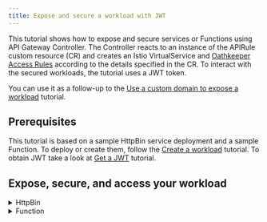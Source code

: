 ```yaml
---
title: Expose and secure a workload with JWT
---
```


This tutorial shows how to expose and secure services or Functions using API Gateway Controller. The Controller reacts to an instance of the APIRule custom resource (CR) and creates an Istio VirtualService and [Oathkeeper Access Rules](https://www.ory.sh/docs/oathkeeper/api-access-rules) according to the details specified in the CR. To interact with the secured workloads, the tutorial uses a JWT token.

You can use it as a follow-up to the [Use a custom domain to expose a workload](./apix-01-own-domain.md) tutorial.

## Prerequisites

This tutorial is based on a sample HttpBin service deployment and a sample Function. To deploy or create them, follow the [Create a workload](./apix-01-create-workload.md) tutorial.
To obtain JWT take a look at [Get a JWT](./apix-06-get-jwt.md) tutorial.

## Expose, secure, and access your workload

<div tabs>

  <details>
  <summary>
  HttpBin
  </summary>

1. Export the following value as an environment variable:

   ```bash
   export DOMAIN_TO_EXPOSE_WORKLOADS={DOMAIN_NAME} #This is a Kyma domain or your custom subdomain e.g. api.mydomain.com.
   export GATEWAY=$NAMESPACE/httpbin-gateway #If you don't want to use your custom domain but a Kyma domain, use the following Kyma Gateway: `kyma-system/kyma-gateway`.
   ```

2. Expose the service and secure it by creating an APIRule CR in your Namespace. If you don't want to use your custom domain but a Kyma domain, use the following Kyma Gateway: `kyma-system/kyma-gateway`. Run:

   ```bash
   cat <<EOF | kubectl apply -f -
   apiVersion: gateway.kyma-project.io/v1beta1
   kind: APIRule
   metadata:
     name: httpbin
     namespace: $NAMESPACE
   spec:
     host: httpbin.$DOMAIN_TO_EXPOSE_WORKLOADS   
     service:
       name: httpbin
       port: 8000
     gateway: $GATEWAY
     rules:
       - accessStrategies:
         - handler: jwt
           config:
             jwks_urls:
             - $JWKS_URI
         methods:
           - GET
         path: /.*
   EOF
   ```

   >**NOTE:** If you are running Kyma on k3d, add `httpbin.kyma.local` to the entry with k3d IP in your system's `/etc/hosts` file.

3. To access the secured service, call it using the JWT access token:

   ```bash
   curl -ik https://httpbin.$DOMAIN_TO_EXPOSE_WORKLOADS/headers -H "Authorization: Bearer $ACCESS_TOKEN"
   ```

   This call returns the code `200` response.
   
  </details>

  <details>
  <summary>
  Function
  </summary>

1. Export the following value as an environment variable:

   ```bash
   export DOMAIN_TO_EXPOSE_WORKLOADS={DOMAIN_NAME} #This is a Kyma domain or your custom subdomain e.g. api.mydomain.com.
   export GATEWAY=$NAMESPACE/httpbin-gateway #If you don't want to use your custom domain but a Kyma domain, use the following Kyma Gateway: `kyma-system/kyma-gateway`.
   ```

2. Expose the Function and secure it by creating an APIRule CR in your Namespace. If you don't want to use your custom domain but a Kyma domain, use the following Kyma Gateway: `kyma-system/kyma-gateway`. Run:

   ```bash
   cat <<EOF | kubectl apply -f -
   apiVersion: gateway.kyma-project.io/v1beta1
   kind: APIRule
   metadata:
     name: function
     namespace: $NAMESPACE
   spec:
     host: function-example.$DOMAIN_TO_EXPOSE_WORKLOADS   
     service:
       name: function
       port: 80
     gateway: $GATEWAY
     rules:
       - accessStrategies:
         - handler: jwt
           config:
             jwks_urls:
             - $JWKS_URI
         methods:
           - GET
         path: /.*
   EOF
   ```

3. To access the secured Function, call it using the JWT access token:

   ```bash
   curl -ik https://function-example.$DOMAIN_TO_EXPOSE_WORKLOADS/function -H "Authorization: Bearer $ACCESS_TOKEN"
   ```

   This call returns the code `200` response.

  </details>
</div>
